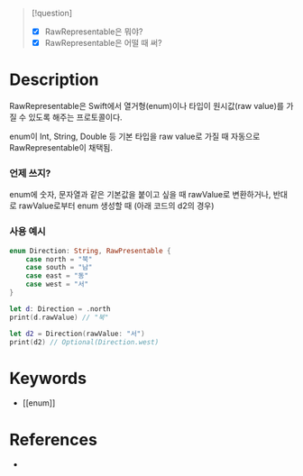 >[!question]
>- [x] RawRepresentable은 뭐야?
>- [x] RawRepresentable은 어떨 때 써?
# Description
RawRepresentable은 Swift에서 열거형(enum)이나 타입이 원시값(raw value)를 가질 수 있도록 해주는 프로토콜이다.

enum이 Int, String, Double 등 기본 타입을 raw value로 가질 때 자동으로 RawRepresentable이 채택됨.
### 언제 쓰지?
enum에 숫자, 문자열과 같은 기본값을 붙이고 싶을 때
rawValue로 변환하거나, 반대로 rawValue로부터 enum 생성할 때 (아래 코드의 d2의 경우)
### 사용 예시
```swift
enum Direction: String, RawPresentable {
	case north = "북"
	case south = "남"
	case east = "동"
	case west = "서"
}

let d: Direction = .north
print(d.rawValue) // "북"

let d2 = Direction(rawValue: "서")
print(d2) // Optional(Direction.west)
```
# Keywords
- [[enum]]
# References
- 
